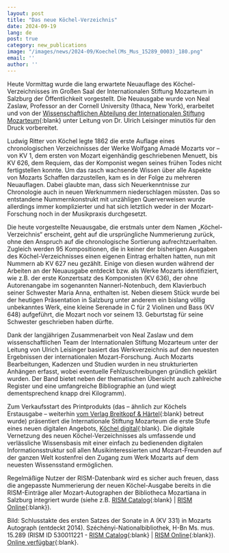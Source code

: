 ```yaml
---
layout: post
title: "Das neue Köchel-Verzeichnis"
date: 2024-09-19
lang: de
post: true
category: new_publications
image: "/images/news/2024-09/Koechel(Ms_Mus_15289_0003)_180.png"
email: ''
author: ''
---
```


Heute Vormittag wurde die lang erwartete Neuauflage des Köchel-Verzeichnisses im Großen Saal der Internationalen Stiftung Mozarteum in Salzburg der Öffentlichkeit vorgestellt. Die Neuausgabe wurde von Neal Zaslaw, Professor an der Cornell University (Ithaca, New York), erarbeitet und von der [Wissenschaftlichen Abteilung der Internationalen Stiftung Mozarteum]( https://mozarteum.at/wissenschaft){:blank} unter Leitung von Dr. Ulrich Leisinger minutiös für den Druck vorbereitet.

Ludwig Ritter von Köchel legte 1862 die erste Auflage eines chronologischen Verzeichnisses der Werke Wolfgang Amadé Mozarts vor – von KV 1, dem ersten von Mozart eigenhändig geschriebenen Menuett, bis KV 626, dem Requiem, das der Komponist wegen seines frühen Todes nicht fertigstellen konnte. Um das rasch wachsende Wissen über alle Aspekte von Mozarts Schaffen darzustellen, kam es in der Folge zu mehreren Neuauflagen. Dabei glaubte man, dass sich Neuerkenntnisse zur Chronologie auch in neuen Werknummern niederschlagen müssten. Das so entstandene Nummernkonstrukt mit unzähligen Querverweisen wurde allerdings immer komplizierter und hat sich letztlich weder in der Mozart-Forschung noch in der Musikpraxis durchgesetzt.

Die heute vorgestellte Neuausgabe, die erstmals unter dem Namen „Köchel-Verzeichnis“ erscheint, geht auf die ursprüngliche Nummerierung zurück, ohne den Anspruch auf die chronologische Sortierung aufrechtzuerhalten. Zugleich werden 95 Kompositionen, die in keiner der bisherigen Ausgaben des Köchel-Verzeichnisses einen eigenen Eintrag erhalten hatten, nun mit Nummern ab KV 627 neu gezählt. Einige von diesen wurden während der Arbeiten an der Neuausgabe entdeckt bzw. als Werke Mozarts identifiziert, wie z.B. der erste Konzertsatz des Komponisten (KV 636), der ohne Autorenangabe im sogenannten Nannerl-Notenbuch, dem Klavierbuch seiner Schwester Maria Anna, enthalten ist. Neben diesem Stück wurde bei der heutigen Präsentation in Salzburg unter anderem ein bislang völlig unbekanntes Werk, eine kleine Serenade in C für 2 Violinen und Bass (KV 648) aufgeführt, die Mozart noch vor seinem 13. Geburtstag für seine Schwester geschrieben haben dürfte.

Dank der langjährigen Zusammenarbeit von Neal Zaslaw und dem wissenschaftlichen Team der Internationalen Stiftung Mozarteum unter der Leitung von Ulrich Leisinger basiert das Werkverzeichnis auf den neuesten Ergebnissen der internationalen Mozart-Forschung. Auch Mozarts Bearbeitungen, Kadenzen und Studien wurden in neu strukturierten Anhängen erfasst, wobei eventuelle Fehlzuschreibungen gründlich geklärt wurden. Der Band bietet neben der thematischen Übersicht auch zahlreiche Register und eine umfangreiche Bibliographie an (und wiegt dementsprechend knapp drei Kilogramm).

Zum Verkaufsstart des Printprodukts (das – ähnlich zur Köchels Erstausgabe – weiterhin [vom Verlag Breitkopf & Härtel]( https://www.breitkopf.com/work/20546/){:blank} betreut wurde) präsentiert die Internationale Stiftung Mozarteum die erste Stufe eines neuen digitalen Angebots, [Köchel digital](https://kv.mozarteum.at/de){:blank}. Die digitale Vernetzung des neuen Köchel-Verzeichnisses als umfassende und verlässliche Wissensbasis mit einer einfach zu bedienenden digitalen Informationsstruktur soll allen Musikinteressierten und Mozart-Freunden auf der ganzen Welt kostenfrei den Zugang zum Werk Mozarts auf dem neuesten Wissensstand ermöglichen.

Regelmäßige Nutzer der RISM-Datenbank wird es sicher auch freuen, dass die angepasste Nummerierung der neuen Köchel-Ausgabe bereits in die RISM-Einträge aller Mozart-Autographen der Bibliotheca Mozartiana in Salzburg integriert wurde (siehe z.B. [RISM Catalog]( https://opac.rism.info/search?id=659100299&View=rism){:blank} \| [RISM Online]( https://rism.online/sources/659100299){:blank}).

Bild: Schlusstakte des ersten Satzes der Sonate in A (KV 331) in Mozarts Autograph (entdeckt 2014). Széchényi-Nationalbibliothek, H-Bn Ms. mus. 15.289 (RISM ID 530011221 - [RISM Catalog](https://opac.rism.info/search?id=530011221&View=rism){:blank} \| [RISM Online](https://rism.online/sources/530011221){:blank}). [Online verfügbar](https://mozart.oszk.hu/index_en.html){:blank}.
